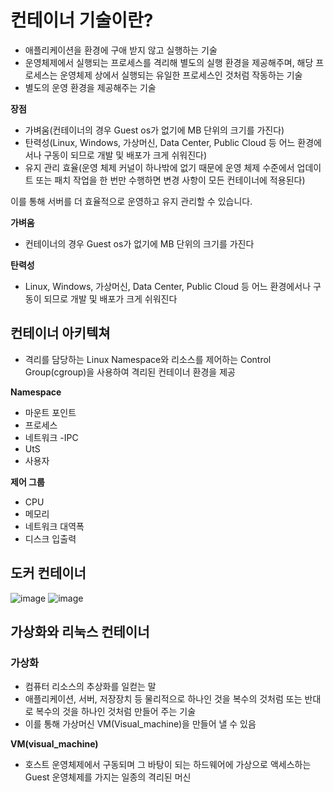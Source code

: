 # 컨테이너 기술이란?
- 애플리케이션을 환경에 구애 받지 않고 실행하는 기술
- 운영체제에서 실행되는 프로세스를 격리해 별도의 실행 환경을 제공해주며, 해당 프로세스는 운영체제 상에서 실행되는 유일한 프로세스인 것처럼 작동하는 기술
-  별도의 운영 환경을 제공해주는 기술

**장점**

- 가벼움(컨테이너의 경우 Guest os가 없기에 MB 단위의 크기를 가진다)
- 탄력성(Linux, Windows, 가상머신, Data Center, Public Cloud 등 어느 환경에서나 구동이 되므로 개발 및 배포가 크게 쉬워진다)
- 유지 관리 효율(운영 체제 커널이 하나밖에 없기 때문에 운영 체제 수준에서 업데이트 또는 패치 작업을 한 번만 수행하면 변경 사항이 모든 컨테이너에 적용된다)

이를 통해 서버를 더 효율적으로 운영하고 유지 관리할 수 있습니다.

**가벼움**
- 컨테이너의 경우 Guest os가 없기에 MB 단위의 크기를 가진다

**탄력성**
- Linux, Windows, 가상머신, Data Center, Public Cloud 등 어느 환경에서나 구동이 되므로 개발 및 배포가 크게 쉬워진다

## 컨테이너 아키텍쳐
- 격리를 담당하는 Linux Namespace와 리소스를 제어하는 Control Group(cgroup)을 사용하여 격리된 컨테이너 환경을 제공

**Namespace**

- 마운트 포인트
- 프로세스
- 네트워크 -IPC
- UtS
- 사용자


**제어 그룹**

- CPU
- 메모리
- 네트워크 대역폭
- 디스크 입출력

## 도커 컨테이너
![image](https://github.com/user-attachments/assets/18a673e9-e07a-4e1b-8252-1975c79e8eb4)
![image](https://github.com/user-attachments/assets/73e51af5-af25-4f44-ba62-c09dc241c74e)


## 가상화와 리눅스 컨테이너

### 가상화
- 컴퓨터 리소스의 추상화를 일컫는 말
- 애플리케이션, 서버, 저장장치 등 물리적으로 하나인 것을 복수의 것처럼 또는 반대로 복수의 것을 하나인 것처럼 만들어 주는 기술
- 이를 통해 가상머신 VM(Visual_machine)을 만들어 낼 수 있음

**VM(visual_machine)**

- 호스트 운영체제에서 구동되며 그 바탕이 되는 하드웨어에 가상으로 액세스하는 Guest 운영체제를 가지는 일종의 격리된 머신
